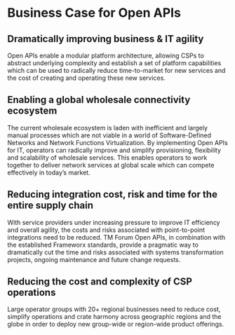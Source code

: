 # Business Case for Open APIs
## Dramatically improving business & IT agility
Open APIs enable a modular platform architecture, allowing CSPs to abstract underlying complexity and establish a set of platform capabilities which can be used to radically reduce time-to-market for new services and the cost of creating and operating these new services.

## Enabling a global wholesale connectivity ecosystem
The current wholesale ecosystem is laden with inefficient and largely manual processes which are not viable in a world of Software-Defined Networks and Network Functions Virtualization. By implementing Open APIs for IT, operators can radically improve and simplify provisioning, flexibility and scalability of wholesale services. This enables operators to work together to deliver network services at global scale which can compete effectively in today’s market.

## Reducing integration cost, risk and time for the entire supply chain
With service providers under increasing pressure to improve IT efficiency and overall agility, the costs and risks associated with point-to-point integrations need to be reduced. TM Forum Open APIs, in combination with the established Frameworx standards, provide a pragmatic way to dramatically cut the time and risks associated with systems transformation projects, ongoing maintenance and future change requests.

## Reducing the cost and complexity of CSP operations
Large operator groups with 20+ regional businesses need to reduce cost, simplify operations and crate harmony across geographic regions and the globe in order to deploy new group-wide or region-wide product offerings.
